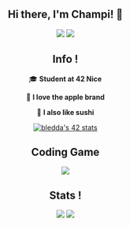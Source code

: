 <section align=center> 
<h1>Hi there, I'm Champi! 👋</h1>
<img src="https://komarev.com/ghpvc/?username=louchebem06&color=blueviolet"/>
<img src="https://badgen.net/badge/Born2Code/bledda/purple?cache=86400&icon=https://meta.intra.42.fr/assets/42_logo-7dfc9110a5319a308863b96bda33cea995046d1731cebb735e41b16255106c12.svg"/>
 
<h2>Info !</h2>

<p>🎓 <strong>Student at 42 Nice</strong></p>
<p>🍎  <strong>I love the apple brand</strong></p>
<p>🍣  <strong>I also like sushi</strong></p>

[![bledda's 42 stats](https://badge42.vercel.app/api/v2/stats/cl1ffqrw7000909l6lulah7ch?cursusId=21)](https://github.com/JaeSeoKim/badge42)

<h2>Coding Game</h2>

<img src="http://baddel.fr:4231/test.php?user=bledda&challenge=spring-challenge-2021&event=challenge"/>
  
<h2>Stats !</h2>

<img src="https://github-readme-stats.vercel.app/api?username=louchebem06&show_icons=true&count_private=true"/>
<img src="https://github-readme-stats.vercel.app/api/top-langs/?username=louchebem06&layout=compact"/>

<!-- https://rahuldkjain.github.io/gh-profile-readme-generator/ -->

